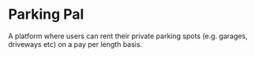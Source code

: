 Parking Pal
====

A platform where users can rent their private parking spots (e.g. garages, driveways etc) on a pay per length basis.
